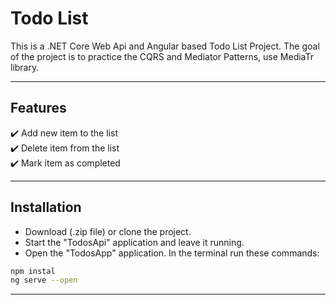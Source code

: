 # Todo List

This is a .NET Core Web Api and Angular based Todo List Project. The goal of the project is to practice the CQRS and Mediator Patterns, use MediaTr library.
___


## Features

 :heavy_check_mark: Add new item to the list <br>
 :heavy_check_mark: Delete item from the list <br>
 :heavy_check_mark: Mark item as completed <br>
___


## Installation

- Download (.zip file) or clone the project.
- Start the "TodosApi" application and leave it running.
- Open the "TodosApp" application. In the terminal run these commands:

```bash
npm instal
ng serve --open
```
___

